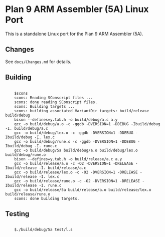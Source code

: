 # Plan 9 ARM Assembler (5A) Linux Port #

This is a standalone Linux port for the Plan 9 ARM Assembler (5A).

## Changes

See `docs/Changes.md` for details.

## Building

```console

	$scons
	scons: Reading SConscript files ...
	scons: done reading SConscript files.
	scons: Building targets ...
	scons: building associated VariantDir targets: build/release build/debug
	bison --defines=y.tab.h -o build/debug/a.c a.y
	gcc -o build/debug/a.o -c -ggdb -DVERSION=1 -DDEBUG -Ibuild/debug -I. build/debug/a.c
	gcc -o build/debug/lex.o -c -ggdb -DVERSION=1 -DDEBUG -Ibuild/debug -I. lex.c
	gcc -o build/debug/rune.o -c -ggdb -DVERSION=1 -DDEBUG -Ibuild/debug -I. rune.c
	gcc -o build/debug/5a build/debug/a.o build/debug/lex.o build/debug/rune.o
	bison --defines=y.tab.h -o build/release/a.c a.y
	gcc -o build/release/a.o -c -O2 -DVERSION=1 -DRELEASE -Ibuild/release -I. build/release/a.c
	gcc -o build/release/lex.o -c -O2 -DVERSION=1 -DRELEASE -Ibuild/release -I. lex.c
	gcc -o build/release/rune.o -c -O2 -DVERSION=1 -DRELEASE -Ibuild/release -I. rune.c
	gcc -o build/release/5a build/release/a.o build/release/lex.o build/release/rune.o
	scons: done building targets.

```

## Testing

```console

	$./build/debug/5a test/l.s

```

